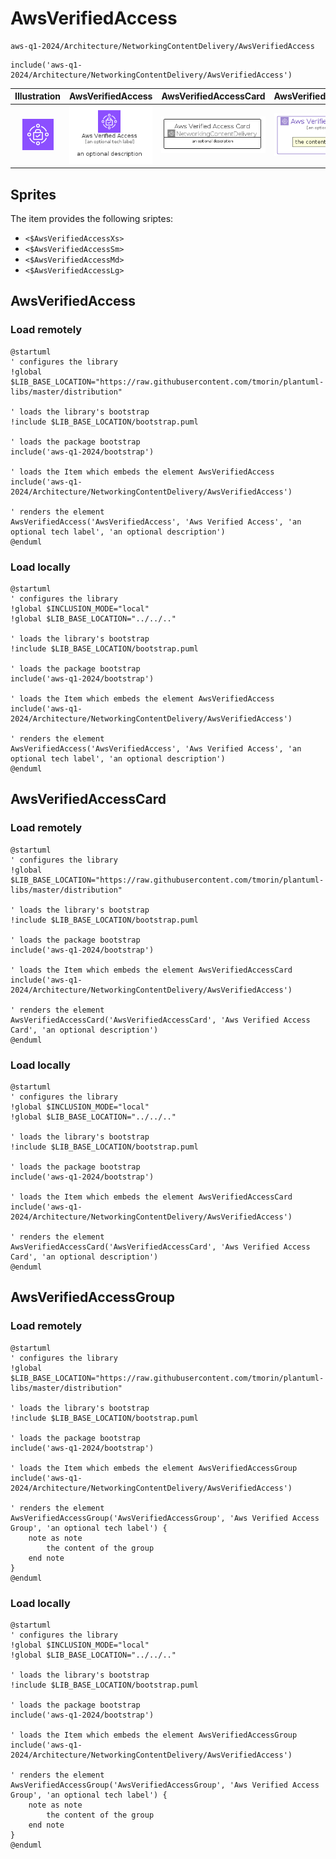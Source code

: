 # AwsVerifiedAccess


```text
aws-q1-2024/Architecture/NetworkingContentDelivery/AwsVerifiedAccess
```

```text
include('aws-q1-2024/Architecture/NetworkingContentDelivery/AwsVerifiedAccess')
```



| Illustration | AwsVerifiedAccess | AwsVerifiedAccessCard | AwsVerifiedAccessGroup |
| :---: | :---: | :---: | :---: |
| ![illustration for Illustration](../../../aws-q1-2024/Architecture/NetworkingContentDelivery/AwsVerifiedAccess.png) | ![illustration for AwsVerifiedAccess](../../../aws-q1-2024/Architecture/NetworkingContentDelivery/AwsVerifiedAccess.Local.png) | ![illustration for AwsVerifiedAccessCard](../../../aws-q1-2024/Architecture/NetworkingContentDelivery/AwsVerifiedAccessCard.Local.png) | ![illustration for AwsVerifiedAccessGroup](../../../aws-q1-2024/Architecture/NetworkingContentDelivery/AwsVerifiedAccessGroup.Local.png) |



## Sprites
The item provides the following sriptes:

- `<$AwsVerifiedAccessXs>`
- `<$AwsVerifiedAccessSm>`
- `<$AwsVerifiedAccessMd>`
- `<$AwsVerifiedAccessLg>`





## AwsVerifiedAccess

### Load remotely
```plantuml
@startuml
' configures the library
!global $LIB_BASE_LOCATION="https://raw.githubusercontent.com/tmorin/plantuml-libs/master/distribution"

' loads the library's bootstrap
!include $LIB_BASE_LOCATION/bootstrap.puml

' loads the package bootstrap
include('aws-q1-2024/bootstrap')

' loads the Item which embeds the element AwsVerifiedAccess
include('aws-q1-2024/Architecture/NetworkingContentDelivery/AwsVerifiedAccess')

' renders the element
AwsVerifiedAccess('AwsVerifiedAccess', 'Aws Verified Access', 'an optional tech label', 'an optional description')
@enduml
```

### Load locally
```plantuml
@startuml
' configures the library
!global $INCLUSION_MODE="local"
!global $LIB_BASE_LOCATION="../../.."

' loads the library's bootstrap
!include $LIB_BASE_LOCATION/bootstrap.puml

' loads the package bootstrap
include('aws-q1-2024/bootstrap')

' loads the Item which embeds the element AwsVerifiedAccess
include('aws-q1-2024/Architecture/NetworkingContentDelivery/AwsVerifiedAccess')

' renders the element
AwsVerifiedAccess('AwsVerifiedAccess', 'Aws Verified Access', 'an optional tech label', 'an optional description')
@enduml
```

## AwsVerifiedAccessCard

### Load remotely
```plantuml
@startuml
' configures the library
!global $LIB_BASE_LOCATION="https://raw.githubusercontent.com/tmorin/plantuml-libs/master/distribution"

' loads the library's bootstrap
!include $LIB_BASE_LOCATION/bootstrap.puml

' loads the package bootstrap
include('aws-q1-2024/bootstrap')

' loads the Item which embeds the element AwsVerifiedAccessCard
include('aws-q1-2024/Architecture/NetworkingContentDelivery/AwsVerifiedAccess')

' renders the element
AwsVerifiedAccessCard('AwsVerifiedAccessCard', 'Aws Verified Access Card', 'an optional description')
@enduml
```

### Load locally
```plantuml
@startuml
' configures the library
!global $INCLUSION_MODE="local"
!global $LIB_BASE_LOCATION="../../.."

' loads the library's bootstrap
!include $LIB_BASE_LOCATION/bootstrap.puml

' loads the package bootstrap
include('aws-q1-2024/bootstrap')

' loads the Item which embeds the element AwsVerifiedAccessCard
include('aws-q1-2024/Architecture/NetworkingContentDelivery/AwsVerifiedAccess')

' renders the element
AwsVerifiedAccessCard('AwsVerifiedAccessCard', 'Aws Verified Access Card', 'an optional description')
@enduml
```

## AwsVerifiedAccessGroup

### Load remotely
```plantuml
@startuml
' configures the library
!global $LIB_BASE_LOCATION="https://raw.githubusercontent.com/tmorin/plantuml-libs/master/distribution"

' loads the library's bootstrap
!include $LIB_BASE_LOCATION/bootstrap.puml

' loads the package bootstrap
include('aws-q1-2024/bootstrap')

' loads the Item which embeds the element AwsVerifiedAccessGroup
include('aws-q1-2024/Architecture/NetworkingContentDelivery/AwsVerifiedAccess')

' renders the element
AwsVerifiedAccessGroup('AwsVerifiedAccessGroup', 'Aws Verified Access Group', 'an optional tech label') {
    note as note
        the content of the group
    end note
}
@enduml
```

### Load locally
```plantuml
@startuml
' configures the library
!global $INCLUSION_MODE="local"
!global $LIB_BASE_LOCATION="../../.."

' loads the library's bootstrap
!include $LIB_BASE_LOCATION/bootstrap.puml

' loads the package bootstrap
include('aws-q1-2024/bootstrap')

' loads the Item which embeds the element AwsVerifiedAccessGroup
include('aws-q1-2024/Architecture/NetworkingContentDelivery/AwsVerifiedAccess')

' renders the element
AwsVerifiedAccessGroup('AwsVerifiedAccessGroup', 'Aws Verified Access Group', 'an optional tech label') {
    note as note
        the content of the group
    end note
}
@enduml
```

